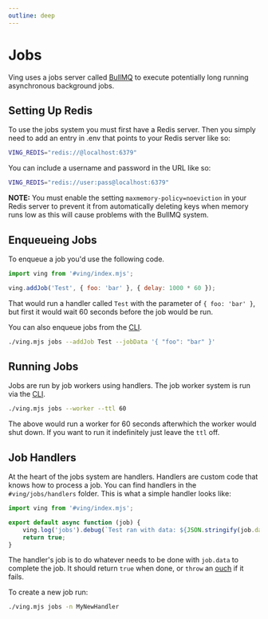 ```yaml
---
outline: deep
---
```

# Jobs
Ving uses a jobs server called [BullMQ](http://bullmq.io) to execute potentially long running asynchronous background jobs. 


## Setting Up Redis
To use the jobs system you must first have a Redis server. Then you simply need to add an entry in .env that points to your Redis server like so:

```bash
VING_REDIS="redis://@localhost:6379"
```

You can include a username and password in the URL like so:

```bash
VING_REDIS="redis://user:pass@localhost:6379"
```

**NOTE:** You must enable the setting `maxmemory-policy=noeviction` in your Redis server to prevent it from automatically deleting keys when memory runs low as this will cause problems with the BullMQ system.

## Enqueueing Jobs
To enqueue a job you'd use the following code.

```js
import ving from '#ving/index.mjs';

ving.addJob('Test', { foo: 'bar' }, { delay: 1000 * 60 });
```
That would run a handler called `Test` with the parameter of `{ foo: 'bar' }`, but first it would wait 60 seconds before the job would be run.

You can also enqueue jobs from the [CLI](cli).

```bash
./ving.mjs jobs --addJob Test --jobData '{ "foo": "bar" }'
```

## Running Jobs
Jobs are run by job workers using handlers. The job worker system is run via the [CLI](cli).

```bash
./ving.mjs jobs --worker --ttl 60
```

The above would run a worker for 60 seconds afterwhich the worker would shut down. If you want to run it indefinitely just leave the `ttl` off.

## Job Handlers
At the heart of the jobs system are handlers. Handlers are custom code that knows how to process a job. You can find handlers in the `#ving/jobs/handlers` folder. This is what a simple handler looks like:

```js
import ving from '#ving/index.mjs';

export default async function (job) {
    ving.log('jobs').debug(`Test ran with data: ${JSON.stringify(job.data)}`);
    return true;
}
```

The handler's job is to do whatever needs to be done with `job.data` to complete the job. It should return `true` when done, or `throw` an [ouch](utils) if it fails. 

To create a new job run:

```bash
./ving.mjs jobs -n MyNewHandler
```


